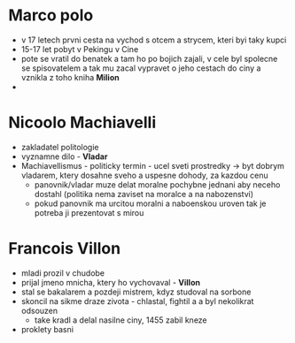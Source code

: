 

# Marco polo

- v 17 letech prvni cesta na vychod s otcem a strycem, kteri byi taky kupci
- 15-17 let pobyt v Pekingu v Cine
- pote se vratil do benatek a tam ho po bojich zajali, v cele byl spolecne se spisovatelem a tak mu zacal vypravet o jeho cestach do ciny a vznikla z toho kniha **Milion** 
- 

# Nicoolo Machiavelli

- zakladatel politologie
- vyznamne dilo - **Vladar**
- Machiavellismus - politicky termin - ucel sveti prostredky -> byt dobrym vladarem, ktery dosahne sveho a uspesne dohody, za kazdou cenu
  - panovnik/vladar muze delat moralne pochybne jednani aby neceho dostahl (politika nema zaviset na moralce a na nabozenstvi)
  - pokud panovnik ma urcitou moralni a naboenskou uroven tak je potreba ji prezentovat s mirou

# Francois Villon

- mladi prozil v chudobe
- prijal jmeno mnicha, ktery ho vychovaval - **Villon**
- stal se bakalarem a pozdeji mistrem, kdyz studoval na sorbone
- skoncil na sikme draze zivota - chlastal, fightil a a byl nekolikrat odsouzen
  - take kradl a delal nasilne ciny, 1455 zabil kneze
- proklety basni